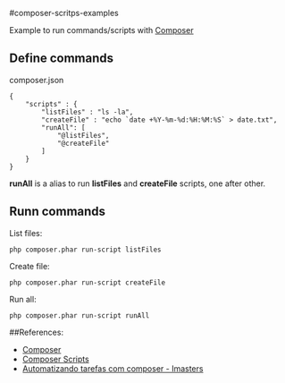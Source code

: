 #composer-scritps-examples

Example to run commands/scripts with [Composer](https://getcomposer.org/)



## Define commands

composer.json

	{
    	"scripts" : {
        	"listFiles" : "ls -la",
	        "createFile" : "echo `date +%Y-%m-%d:%H:%M:%S` > date.txt",
    	    "runAll": [
        	    "@listFiles",
            	"@createFile"
        	]
    	}
	}
	
**runAll** is a alias to run **listFiles** and **createFile** scripts, one after other.


## Runn commands

List files:

	php composer.phar run-script listFiles

Create file:

	php composer.phar run-script createFile
	
Run all:

	php composer.phar run-script runAll
	
	
	

##References:

* [Composer](https://getcomposer.org/)
* [Composer Scripts](https://getcomposer.org/doc/articles/scripts.md/)
* [Automatizando tarefas com composer - Imasters](https://imasters.com.br/desenvolvimento/automatizando-tarefas-com-composer/)
		